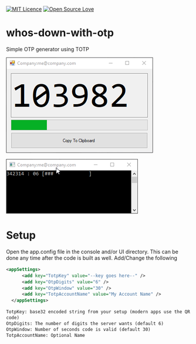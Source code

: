 [![MIT Licence](https://badges.frapsoft.com/os/mit/mit.png?v=103)](https://opensource.org/licenses/mit-license.php)
[![Open Source Love](https://badges.frapsoft.com/os/v1/open-source.png?v=103)](https://github.com/ellerbrock/open-source-badges/)

# whos-down-with-otp
Simple OTP generator using TOTP

![](./images/UI.gif)

![](./images/ConsoleUI.gif)

# Setup
Open the app.config file in the console and/or UI directory.  This can be done any time after the code is built as well.
Add/Change the following

```xml
<appSettings>
      <add key="TotpKey" value="--key goes here--" />
      <add key="OtpDigits" value="6" />
      <add key="OtpWindow" value="30" />
      <add key="TotpAccountName" value="My Account Name" />
  </appSettings>
```

``` 
TotpKey: base32 encoded string from your setup (modern apps use the QR code)
OtpDigits: The number of digits the server wants (default 6)
OtpWindow: Number of seconds code is valid (default 30)
TotpAccountName: Optional Name
```

